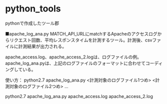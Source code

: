# python_tools

pythonで作成したツール郡


■apache_log_ana.py
MATCH_API_URLにmatchするApacheのアクセスログからリクエスト回数、平均レスポンスタイムを計測するツール。計測後、csvファイルに計測結果が出力される。

apache_access.log、apache_access_2.logは、ログファイルの例。
apache_log_ana.pyは、上記のログファイルのフォーマットに合わせてコーディングしている。


使い方：
python2.7 apache_log_ana.py <計測対象のログファイル1つめ> <計測対象のログファイル2つめ> ...

python2.7 apache_log_ana.py apache_access.log apache_access_2.log 


